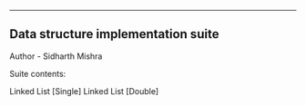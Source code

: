 ------------------------------------------------------
Data structure implementation suite
------------------------------------------------------

Author - Sidharth Mishra <sidmishraw>


Suite contents:

Linked List [Single]
Linked List [Double]
